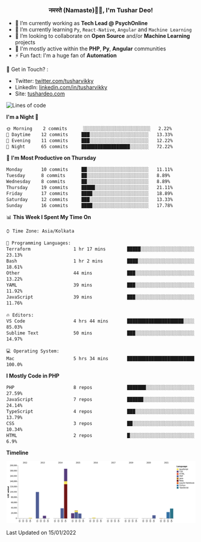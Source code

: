 <h3 align="center">नमस्ते (Namaste)🙏🏻, I'm Tushar Deo!</h3>

- 🔭 I’m currently working as **Tech Lead @ PsychOnline**
- 🌱 I’m currently learning `Py`, `React-Native`, `Angular` and `Machine Learning`
- 👯 I’m looking to collaborate on **Open Source** and/or **Machine Learning** projects
- 💬 I'm mostly active within the **PHP**, **Py**, **Angular** communities
- ⚡ Fun fact: I'm a huge fan of **Automation**

📣 Get in Touch? :
- Twitter: [twitter.com/tusharvikky](https://twitter.com/tusharvikky)
- LinkedIn: [linkedin.com/in/tusharvikky](https://www.linkedin.com/in/tusharvikky/)
- Site: [tushardeo.com](https://tushardeo.com/)

<!--START_SECTION:waka-->
![Lines of code](https://img.shields.io/badge/From%20Hello%20World%20I%27ve%20Written-480%20Thousand%20lines%20of%20code-blue)

**I'm a Night 🦉** 

```text
🌞 Morning    2 commits      ░░░░░░░░░░░░░░░░░░░░░░░░░   2.22% 
🌆 Daytime    12 commits     ███░░░░░░░░░░░░░░░░░░░░░░   13.33% 
🌃 Evening    11 commits     ███░░░░░░░░░░░░░░░░░░░░░░   12.22% 
🌙 Night      65 commits     ██████████████████░░░░░░░   72.22%

```
📅 **I'm Most Productive on Thursday** 

```text
Monday       10 commits     ██░░░░░░░░░░░░░░░░░░░░░░░   11.11% 
Tuesday      8 commits      ██░░░░░░░░░░░░░░░░░░░░░░░   8.89% 
Wednesday    8 commits      ██░░░░░░░░░░░░░░░░░░░░░░░   8.89% 
Thursday     19 commits     █████░░░░░░░░░░░░░░░░░░░░   21.11% 
Friday       17 commits     ████░░░░░░░░░░░░░░░░░░░░░   18.89% 
Saturday     12 commits     ███░░░░░░░░░░░░░░░░░░░░░░   13.33% 
Sunday       16 commits     ████░░░░░░░░░░░░░░░░░░░░░   17.78%

```


📊 **This Week I Spent My Time On** 

```text
⌚︎ Time Zone: Asia/Kolkata

💬 Programming Languages: 
Terraform                1 hr 17 mins        █████░░░░░░░░░░░░░░░░░░░░   23.13% 
Bash                     1 hr 2 mins         ████░░░░░░░░░░░░░░░░░░░░░   18.61% 
Other                    44 mins             ███░░░░░░░░░░░░░░░░░░░░░░   13.22% 
YAML                     39 mins             ███░░░░░░░░░░░░░░░░░░░░░░   11.92% 
JavaScript               39 mins             ███░░░░░░░░░░░░░░░░░░░░░░   11.76%

🔥 Editors: 
VS Code                  4 hrs 44 mins       █████████████████████░░░░   85.03% 
Sublime Text             50 mins             ███░░░░░░░░░░░░░░░░░░░░░░   14.97%

💻 Operating System: 
Mac                      5 hrs 34 mins       █████████████████████████   100.0%

```

**I Mostly Code in PHP** 

```text
PHP                      8 repos             ███████░░░░░░░░░░░░░░░░░░   27.59% 
JavaScript               7 repos             ██████░░░░░░░░░░░░░░░░░░░   24.14% 
TypeScript               4 repos             ███░░░░░░░░░░░░░░░░░░░░░░   13.79% 
CSS                      3 repos             ██░░░░░░░░░░░░░░░░░░░░░░░   10.34% 
HTML                     2 repos             █░░░░░░░░░░░░░░░░░░░░░░░░   6.9%

```


**Timeline**

![Chart not found](https://raw.githubusercontent.com/tusharvikky/tusharvikky/master/charts/bar_graph.png) 


 Last Updated on 15/01/2022
<!--END_SECTION:waka-->

